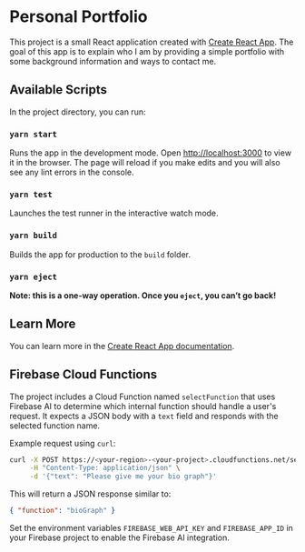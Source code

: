 # Personal Portfolio

This project is a small React application created with [Create React App](https://github.com/facebook/create-react-app).
The goal of this app is to explain who I am by providing a simple portfolio with some background information and ways to contact me.

## Available Scripts

In the project directory, you can run:

### `yarn start`

Runs the app in the development mode. Open [http://localhost:3000](http://localhost:3000) to view it in the browser.
The page will reload if you make edits and you will also see any lint errors in the console.

### `yarn test`

Launches the test runner in the interactive watch mode.

### `yarn build`

Builds the app for production to the `build` folder.

### `yarn eject`

**Note: this is a one-way operation. Once you `eject`, you can’t go back!**

## Learn More

You can learn more in the [Create React App documentation](https://facebook.github.io/create-react-app/docs/getting-started).

## Firebase Cloud Functions

The project includes a Cloud Function named `selectFunction` that uses Firebase AI to determine which internal function should handle a user's request. It expects a JSON body with a `text` field and responds with the selected function name.

Example request using `curl`:

```bash
curl -X POST https://<your-region>-<your-project>.cloudfunctions.net/selectFunction \
     -H "Content-Type: application/json" \
     -d '{"text": "Please give me your bio graph"}'
```

This will return a JSON response similar to:

```json
{ "function": "bioGraph" }
```

Set the environment variables `FIREBASE_WEB_API_KEY` and `FIREBASE_APP_ID` in your Firebase project to enable the Firebase AI integration.
